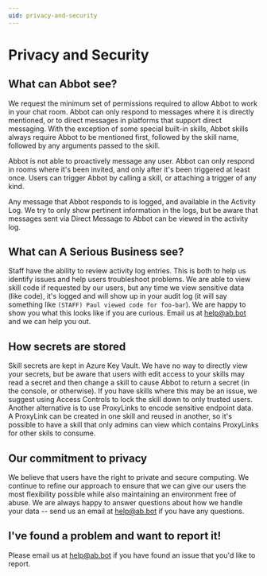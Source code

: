 ```yaml
---
uid: privacy-and-security
---
```


# Privacy and Security

## What can Abbot see?

We request the minimum set of permissions required to allow Abbot to work in your chat room. Abbot can only respond to messages where it is directly mentioned, or to direct messages in platforms that support direct messaging. With the exception of some special built-in skills, Abbot skills always require Abbot to be mentioned first, followed by the skill name, followed by any arguments passed to the skill.

Abbot is not able to proactively message any user. Abbot can only respond in rooms where it's been invited, and only after it's been triggered at least once. Users can trigger Abbot by calling a skill, or attaching a trigger of any kind.

Any message that Abbot responds to is logged, and available in the Activity Log. We try to only show pertinent information in the logs, but be aware that messages sent via Direct Message to Abbot can be viewed in the activity log.

## What can A Serious Business see?

Staff have the ability to review activity log entries. This is both to help us identify issues and help users troubleshoot problems. We are able to view skill code if requested by our users, but any time we view sensitive data (like code), it's logged and will show up in your audit log (it will say something like `(STAFF) Paul viewed code for foo-bar`). We are happy to show you what this looks like if you are curious. Email us at [help@ab.bot](help@ab.bot) and we can help you out.

## How secrets are stored

Skill secrets are kept in Azure Key Vault. We have no way to directly view your secrets, but be aware that users with edit access to your skills may read a secret and then change a skill to cause Abbot to return a secret (in the console, or otherwise). If you have skills where this may be an issue, we suggest using Access Controls to lock the skill down to only trusted users. Another alternative is to use ProxyLinks to encode sensitive endpoint data. A ProxyLink can be created in one skill and reused in another, so it's possible to have a skill that only admins can view which contains ProxyLinks for other skils to consume.

## Our commitment to privacy

We believe that users have the right to private and secure computing. We continue to refine our approach to ensure that we can give our users the most flexibility possible while also maintaining an environment free of abuse. We are always happy to answer questions about how we handle your data -- send us an email at [help@ab.bot](help@ab.bot) if you have any questions.

## I've found a problem and want to report it! 

Please email us at [help@ab.bot](help@ab.bot) if you have found an issue that you'd like to report. 
